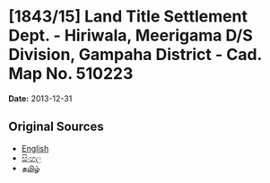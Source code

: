# [1843/15] Land Title Settlement Dept. - Hiriwala, Meerigama D/S Division, Gampaha District - Cad. Map No. 510223

**Date:** 2013-12-31

## Original Sources

- [English](https://documents.gov.lk/view/extra-gazettes/2013/12/1843-15_E.pdf)
- [සිංහල](https://documents.gov.lk/view/extra-gazettes/2013/12/1843-15_S.pdf)
- [தமிழ்](https://documents.gov.lk/view/extra-gazettes/2013/12/1843-15_T.pdf)
